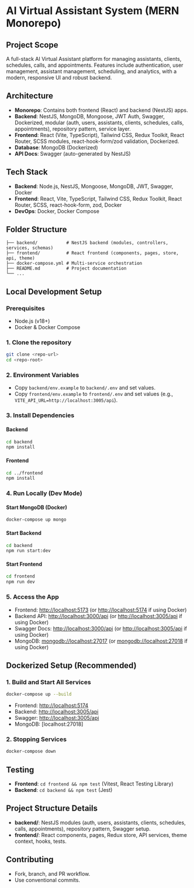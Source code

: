 # AI Virtual Assistant System (MERN Monorepo)

## Project Scope
A full-stack AI Virtual Assistant platform for managing assistants, clients, schedules, calls, and appointments. Features include authentication, user management, assistant management, scheduling, and analytics, with a modern, responsive UI and robust backend.

## Architecture
- **Monorepo**: Contains both frontend (React) and backend (NestJS) apps.
- **Backend**: NestJS, MongoDB, Mongoose, JWT Auth, Swagger, Dockerized, modular (auth, users, assistants, clients, schedules, calls, appointments), repository pattern, service layer.
- **Frontend**: React (Vite, TypeScript), Tailwind CSS, Redux Toolkit, React Router, SCSS modules, react-hook-form/zod validation, Dockerized.
- **Database**: MongoDB (Dockerized)
- **API Docs**: Swagger (auto-generated by NestJS)

## Tech Stack
- **Backend**: Node.js, NestJS, Mongoose, MongoDB, JWT, Swagger, Docker
- **Frontend**: React, Vite, TypeScript, Tailwind CSS, Redux Toolkit, React Router, SCSS, react-hook-form, zod, Docker
- **DevOps**: Docker, Docker Compose

## Folder Structure
```
├── backend/           # NestJS backend (modules, controllers, services, schemas)
├── frontend/          # React frontend (components, pages, store, api, theme)
├── docker-compose.yml # Multi-service orchestration
├── README.md          # Project documentation
└── ...
```

## Local Development Setup

### Prerequisites
- Node.js (v18+)
- Docker & Docker Compose

### 1. Clone the repository
```sh
git clone <repo-url>
cd <repo-root>
```

### 2. Environment Variables
- Copy `backend/env.example` to `backend/.env` and set values.
- Copy `frontend/env.example` to `frontend/.env` and set values (e.g., `VITE_API_URL=http://localhost:3005/api`).

### 3. Install Dependencies
#### Backend
```sh
cd backend
npm install
```
#### Frontend
```sh
cd ../frontend
npm install
```

### 4. Run Locally (Dev Mode)
#### Start MongoDB (Docker)
```sh
docker-compose up mongo
```
#### Start Backend
```sh
cd backend
npm run start:dev
```
#### Start Frontend
```sh
cd frontend
npm run dev
```

### 5. Access the App
- Frontend: [http://localhost:5173](http://localhost:5173) (or [http://localhost:5174](http://localhost:5174) if using Docker)
- Backend API: [http://localhost:3000/api](http://localhost:3000/api) (or [http://localhost:3005/api](http://localhost:3005/api) if using Docker)
- Swagger Docs: [http://localhost:3000/api](http://localhost:3000/api) (or [http://localhost:3005/api](http://localhost:3005/api) if using Docker)
- MongoDB: [mongodb://localhost:27017](mongodb://localhost:27017) (or [mongodb://localhost:27018](mongodb://localhost:27018) if using Docker)

## Dockerized Setup (Recommended)

### 1. Build and Start All Services
```sh
docker-compose up --build
```
- Frontend: [http://localhost:5174](http://localhost:5174)
- Backend: [http://localhost:3005/api](http://localhost:3005/api)
- Swagger: [http://localhost:3005/api](http://localhost:3005/api)
- MongoDB: [localhost:27018]

### 2. Stopping Services
```sh
docker-compose down
```

## Testing
- **Frontend**: `cd frontend && npm test` (Vitest, React Testing Library)
- **Backend**: `cd backend && npm test` (Jest)

## Project Structure Details
- **backend/**: NestJS modules (auth, users, assistants, clients, schedules, calls, appointments), repository pattern, Swagger setup.
- **frontend/**: React components, pages, Redux store, API services, theme context, hooks, tests.

## Contributing
- Fork, branch, and PR workflow.
- Use conventional commits.
